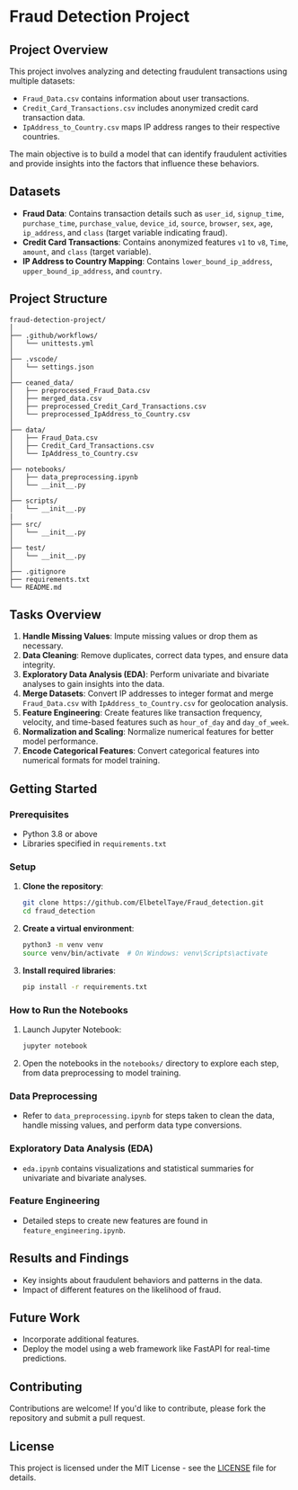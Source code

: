 # Fraud Detection Project

## Project Overview
This project involves analyzing and detecting fraudulent transactions using multiple datasets:
- `Fraud_Data.csv` contains information about user transactions.
- `Credit_Card_Transactions.csv` includes anonymized credit card transaction data.
- `IpAddress_to_Country.csv` maps IP address ranges to their respective countries.

The main objective is to build a model that can identify fraudulent activities and provide insights into the factors that influence these behaviors.

## Datasets
- **Fraud Data**: Contains transaction details such as `user_id`, `signup_time`, `purchase_time`, `purchase_value`, `device_id`, `source`, `browser`, `sex`, `age`, `ip_address`, and `class` (target variable indicating fraud).
- **Credit Card Transactions**: Contains anonymized features `v1` to `v8`, `Time`, `amount`, and `class` (target variable).
- **IP Address to Country Mapping**: Contains `lower_bound_ip_address`, `upper_bound_ip_address`, and `country`.

## Project Structure
```
fraud-detection-project/
│
├── .github/workflows/
│   └── unittests.yml
│
├── .vscode/
│   └── settings.json
│
├── ceaned_data/
│   ├── preprocessed_Fraud_Data.csv
│   ├── merged_data.csv
│   ├── preprocessed_Credit_Card_Transactions.csv
│   └── preprocessed_IpAddress_to_Country.csv
│
├── data/
│   ├── Fraud_Data.csv
│   ├── Credit_Card_Transactions.csv
│   └── IpAddress_to_Country.csv
│
├── notebooks/
│   ├── data_preprocessing.ipynb
│   └── __init__.py
│
├── scripts/
│   └── __init__.py
|
├── src/
│   └── __init__.py
│
├── test/
│   └── __init__.py
│
├── .gitignore
├── requirements.txt
└── README.md
```

## Tasks Overview
1. **Handle Missing Values**: Impute missing values or drop them as necessary.
2. **Data Cleaning**: Remove duplicates, correct data types, and ensure data integrity.
3. **Exploratory Data Analysis (EDA)**: Perform univariate and bivariate analyses to gain insights into the data.
4. **Merge Datasets**: Convert IP addresses to integer format and merge `Fraud_Data.csv` with `IpAddress_to_Country.csv` for geolocation analysis.
5. **Feature Engineering**: Create features like transaction frequency, velocity, and time-based features such as `hour_of_day` and `day_of_week`.
6. **Normalization and Scaling**: Normalize numerical features for better model performance.
7. **Encode Categorical Features**: Convert categorical features into numerical formats for model training.

## Getting Started

### Prerequisites
- Python 3.8 or above
- Libraries specified in `requirements.txt`

### Setup
1. **Clone the repository**:
   ```bash
   git clone https://github.com/ElbetelTaye/Fraud_detection.git
   cd fraud_detection
   ```

2. **Create a virtual environment**:
   ```bash
   python3 -m venv venv
   source venv/bin/activate  # On Windows: venv\Scripts\activate
   ```

3. **Install required libraries**:
   ```bash
   pip install -r requirements.txt
   ```

### How to Run the Notebooks
1. Launch Jupyter Notebook:
   ```bash
   jupyter notebook
   ```
2. Open the notebooks in the `notebooks/` directory to explore each step, from data preprocessing to model training.

### Data Preprocessing
- Refer to `data_preprocessing.ipynb` for steps taken to clean the data, handle missing values, and perform data type conversions.

### Exploratory Data Analysis (EDA)
- `eda.ipynb` contains visualizations and statistical summaries for univariate and bivariate analyses.

### Feature Engineering
- Detailed steps to create new features are found in `feature_engineering.ipynb`.

## Results and Findings
- Key insights about fraudulent behaviors and patterns in the data.
- Impact of different features on the likelihood of fraud.

## Future Work
- Incorporate additional features.
- Deploy the model using a web framework like FastAPI for real-time predictions.

## Contributing
Contributions are welcome! If you'd like to contribute, please fork the repository and submit a pull request.

## License
This project is licensed under the MIT License - see the [LICENSE](LICENSE) file for details.
